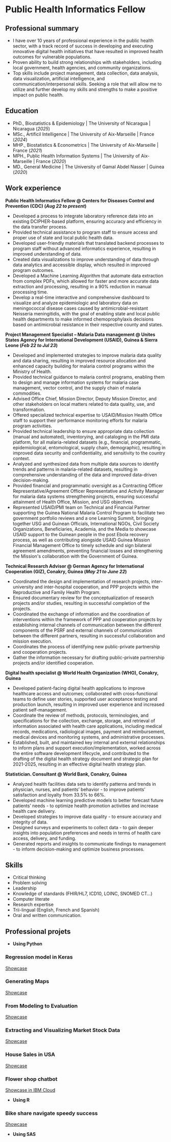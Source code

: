 # Public Health Informatics Fellow

## Professional summary
- I have over 10 years of professional experience in the public health sector, with a track record of success in developing and executing innovative digital health initiatives that have resulted in improved health outcomes for vulnerable populations.
- Proven ability to build strong relationships with stakeholders, including local government, health agencies, and community organizations.
- Top skills include project management, data collection, data analysis, data visualization, artificial intelligence, and communication/interpersonal skills. Seeking a role that will allow me to utilize and further develop my skills and strengths to make a positive impact on public health.

## Education
- PhD., Biostatistics & Epidemiology | The University of Nicaragua | Nicaragua (_2025_)
- MSc., Artificil Intelligence | The University of Aix-Marseille | France (_2024_)
- MHP., Biostatistics & Econometrics | The University of Aix-Marseille | France (_2021_)
- MPH., Public Health Information Systems | The University of Aix-Marseille | France (_2020_)
- MD., General Medicine | The University of Gamal Abdel Nasser | Guinea (_2020_)

## Work experience
**Public Health Informatics Fellow @ Centers for Diseases Control and Prevention (CDC) (_Aug 22 to present_)**
- Developed a process to integrate laboratory reference data into an existing DCIPHER-based platform, ensuring accuracy and efficiency in the data transfer process.
- Provided technical assistance to program staff to ensure access and proper use of state and local public health data.
- Developed user-friendly materials that translated backend processes to program staff without advanced informatics experience, resulting in improved understanding of data.
- Created data visualizations to improve understanding of data through data analytics and accessible display, which resulted in improved program outcomes.
- Developed a Machine Learning Algorithm that automate data extraction from complex PDFs, which allowed for faster and more accurate data extraction and processing, resulting in a 90% reduction in manual processing time.
- Develop a real-time interactive and comprehensive dashboard to visualize and analyze epidemiologic and laboratory data on meningococcal disease cases caused by antimicrobial-resistant Neisseria meningitidis, with the goal of enabling state and local public health departments to make informed chemoprophylaxis decisions based on antimicrobial resistance in their respective county and states.

**Project Management Specialist – Malaria Data management @ Unites States Agency for International Development (USAID), Guinea & Sierra Leone (_Feb 22 to Jul 23_)**
- Developed and implemented strategies to improve malaria data quality and data sharing, resulting in improved resource allocation and enhanced capacity building for malaria control programs within the Ministry of Health.
- Provided technical guidance to malaria control programs, enabling them to design and manage information systems for malaria case management, vector control, and the supply chain of malaria commodities.
- Advised Office Chief, Mission Director, Deputy Mission Director, and other stakeholders on local matters related to data quality, use, and transformation.
- Offered specialized technical expertise to USAID/Mission Health Office staff to support their performance monitoring efforts for malaria program activities.
- Provided technical leadership to ensure appropriate data collection (manual and automated), inventorying, and cataloging in the PMI data platform, for all malaria-related datasets (e.g., financial, programmatic, epidemiological, entomological, supply chain, demographic), resulting in improved data security and confidentiality, and sensitivity to the country context.
- Analyzed and synthesized data from multiple data sources to identify trends and patterns in malaria-related datasets, resulting in comprehensive understanding of the data and improved data-driven decision-making.
- Provided financial and programmatic oversight as a Contracting Officer Representative/Agreement Officer Representative and Activity Manager for malaria data systems strengthening projects, ensuring successful attainment of Health Office, Mission, and USG objectives.
- Represented USAID/PMI team on Technical and Financial Partner supporting the Guinea National Malaria Control Program to facilitate two government portfolio reviews and a one Learning Summit, bringing together USG and Guinean Officials, International NGOs, Civil Society Organizations, Beneficiaries, Academia, and the Media to showcase USAID support to the Guinean people in the post Ebola recovery process, as well as contributing alongside USAID Guinea Mission Financial Management Office to timely schedule and sign bilateral agreement amendments, preventing financial losses and strengthening the Mission's collaboration with the Government of Guinea.

**Technical Research Advisor @ German Agency for International Cooperation (GIZ), Conakry, Guinea (_May 21 to June 22_)**
- Coordinated the design and implementation of research projects, inter-university and inter-hospital cooperation, and PPP projects within the Reproductive and Family Health Program.
- Ensured documentary review for the conceptualization of research projects and/or studies, resulting in successful completion of the projects.
- Coordinated the exchange of information and the coordination of interventions within the framework of PPP and cooperation projects by establishing internal channels of communication between the different components of the PSRF and external channels of communication between the different partners, resulting in successful collaboration and mission execution.
- Coordinates the process of identifying new public-private partnership and cooperation projects. 
- Gather the information necessary for drafting public-private partnership projects and/or identified cooperation. 

**Digital health specialist @ World Health Organization (WHO), Conakry, Guinea**
- Developed patient-facing digital health applications to improve healthcare access and outcomes; collaborated with cross-functional teams to define user stories, supported user acceptance testing and production launch, resulting in improved user experience and increased patient self-management.
- Coordinate the review of methods, protocols, terminologies, and specifications for the collection, exchange, storage, and retrieval of information associated with health care applications, including medical records, medications, radiological images, payment and reimbursement, medical devices and monitoring systems, and administrative processes.
- Established, built, and maintained key internal and external relationships to inform plans and support execution/implementation, worked across the entire software development lifecycle, and contributed to the drafting of the digital health strategy document and strategic plan for 2021-2025, resulting in an effective digital health strategy plan.

**Statistician. Consultant @ World Bank, Conakry, Guinea**
- Analyzed health facilities data sets to identify patterns and trends in physician, nurses, and patients’ behavior - to improve patients’ satisfaction and loyalty from 33.5% to 66%.
- Developed machine learning predictive models to better forecast future patients’ needs - to optimize health promotion activities and increase health care delivery.
- Developed strategies to improve data quality - to ensure accuracy and integrity of data.
- Designed surveys and experiments to collect data - to gain deeper insights into population preferences and needs in terms of health care access, delivery, and funding.
- Generated reports and insights to communicate findings to management - to inform decision-making and optimize business processes.

## Skills
- Critical thinking
- Problem solving
- Leadership
- Knowledge of standards (FHIR/HL7, ICD10, LOINC, SNOMED CT…)
- Computer literate
- Research expertise
- Trii-lingual (English, French and Spanish)
- Oral and written communication.

## Professional projets 
- **Using Python**
### Regression model in Keras
[Showcase](https://github.com/christt94/IBM-AI-Engineering/blob/main/VGG16%20model.ipynb)
### Generating Maps
[Showcase](https://github.com/christt94/IBM_training/blob/main/Data%20Visualization%20With%20Python/3-5-1-Generating-Maps-in-Python.ipynb)
### From Modeling to Evaluation
[Showcase](https://github.com/christt94/IBM_training/blob/main/Data%20Science%20Methodology/4-From-Modeling-to-Evaluation.ipynb)
### Extracting and Visualizing Market Stock Data
[Showcase](https://github.com/christt94/IBM_training/blob/main/Final%20Assignment2.ipynb)
### House Sales in USA 
[Showcase](https://github.com/christt94/IBM_training/blob/main/House_Sales_in_King_Count_USA_20231003_1696291200_jupyterlite.ipynb)
### Flower shop chatbot 
[Showcase in IBM Cloud](https://github.com/christt94/StudentChatbott./blob/main/coursera_courses.json)

- **Using R**
### Bike share navigate speedy success
[Showcase](https://github.com/christt94/Google/blob/main/Google.Rmd)

- **Using SAS**
